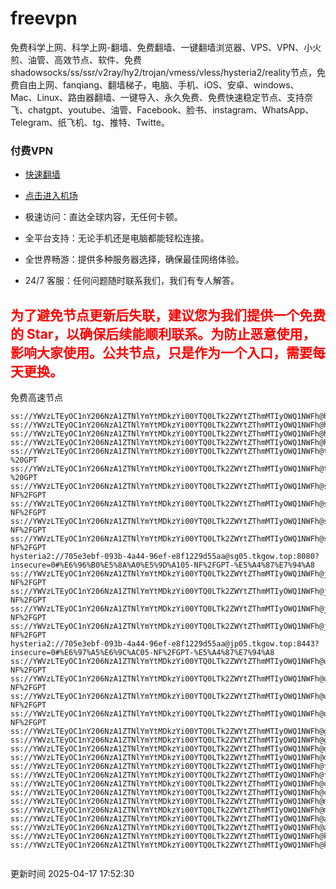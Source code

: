 # freevpn

免费科学上网、科学上网-翻墙、免费翻墙、一键翻墙浏览器、VPS、VPN、小火煎、油管、高效节点、软件、免费shadowsocks/ss/ssr/v2ray/hy2/trojan/vmess/vless/hysteria2/reality节点，免费自由上网、fanqiang、翻墙梯子，电脑、手机、iOS、安卓、windows、Mac、Linux、路由器翻墙、一键导入、永久免费、免费快速稳定节点、支持奈飞、chatgpt、youtube、油管、Facebook、脸书、instagram、WhatsApp、Telegram、纸飞机、tg、推特、Twitte。

### 付费VPN
* [快速翻墙](https://xgogo.sbs/#/register?code=wxADDy87) 

* [点击进入机场](https://xgogo.sbs/#/register?code=wxADDy87) 

* 极速访问：直达全球内容，无任何卡顿。

* 全平台支持：无论手机还是电脑都能轻松连接。

* 全世界畅游：提供多种服务器选择，确保最佳网络体验。

* 24/7 客服：任何问题随时联系我们，我们有专人解答。

## <font color="red">为了避免节点更新后失联，建议您为我们提供一个免费的 Star，以确保后续能顺利联系。为防止恶意使用，影响大家使用。公共节点，只是作为一个入口，需要每天更换。</font>

免费高速节点

```ss://YWVzLTEyOC1nY206NzA1ZTNlYmYtMDkzYi00YTQ0LTk2ZWYtZThmMTIyOWQ1NWFh@hk01.jgrtoioceaw.help:50384#%E9%A6%99%E6%B8%AF01
ss://YWVzLTEyOC1nY206NzA1ZTNlYmYtMDkzYi00YTQ0LTk2ZWYtZThmMTIyOWQ1NWFh@hk02.jigreliewolf.click:17889#%E9%A6%99%E6%B8%AF02
ss://YWVzLTEyOC1nY206NzA1ZTNlYmYtMDkzYi00YTQ0LTk2ZWYtZThmMTIyOWQ1NWFh@hk03.jigreliewolf.click:10838#%E9%A6%99%E6%B8%AF03
ss://YWVzLTEyOC1nY206NzA1ZTNlYmYtMDkzYi00YTQ0LTk2ZWYtZThmMTIyOWQ1NWFh@hk04.jgrtoioceaw.help:29956#%E9%A6%99%E6%B8%AF04
ss://YWVzLTEyOC1nY206NzA1ZTNlYmYtMDkzYi00YTQ0LTk2ZWYtZThmMTIyOWQ1NWFh@hk05.ijgelrkasd.click:41284#%E9%A6%99%E6%B8%AF05
ss://YWVzLTEyOC1nY206NzA1ZTNlYmYtMDkzYi00YTQ0LTk2ZWYtZThmMTIyOWQ1NWFh@tw01.jigreliewolf.click:30995#%E5%8F%B0%E6%B9%BE01%20-%20GPT
ss://YWVzLTEyOC1nY206NzA1ZTNlYmYtMDkzYi00YTQ0LTk2ZWYtZThmMTIyOWQ1NWFh@tw02.ijgelrkasd.click:22610#%E5%8F%B0%E6%B9%BE02%20-%20GPT
ss://YWVzLTEyOC1nY206NzA1ZTNlYmYtMDkzYi00YTQ0LTk2ZWYtZThmMTIyOWQ1NWFh@sg01.jgrtoioceaw.help:55559#%E6%96%B0%E5%8A%A0%E5%9D%A101%20-NF%2FGPT
ss://YWVzLTEyOC1nY206NzA1ZTNlYmYtMDkzYi00YTQ0LTk2ZWYtZThmMTIyOWQ1NWFh@sg02.jigreliewolf.click:40574#%E6%96%B0%E5%8A%A0%E5%9D%A102%20-NF%2FGPT
ss://YWVzLTEyOC1nY206NzA1ZTNlYmYtMDkzYi00YTQ0LTk2ZWYtZThmMTIyOWQ1NWFh@sg03.ijgelrkasd.click:23716#%E6%96%B0%E5%8A%A0%E5%9D%A103%20-NF%2FGPT
ss://YWVzLTEyOC1nY206NzA1ZTNlYmYtMDkzYi00YTQ0LTk2ZWYtZThmMTIyOWQ1NWFh@sg04.jgrtoioceaw.help:17971#%E6%96%B0%E5%8A%A0%E5%9D%A104%20-NF%2FGPT
hysteria2://705e3ebf-093b-4a44-96ef-e8f1229d55aa@sg05.tkgow.top:8080?insecure=0#%E6%96%B0%E5%8A%A0%E5%9D%A105-NF%2FGPT-%E5%A4%87%E7%94%A8
ss://YWVzLTEyOC1nY206NzA1ZTNlYmYtMDkzYi00YTQ0LTk2ZWYtZThmMTIyOWQ1NWFh@jp01.jgrtoioceaw.help:58645#%E6%97%A5%E6%9C%AC01%20-NF%2FGPT
ss://YWVzLTEyOC1nY206NzA1ZTNlYmYtMDkzYi00YTQ0LTk2ZWYtZThmMTIyOWQ1NWFh@jp02.jgrtoioceaw.help:47462#%E6%97%A5%E6%9C%AC02%20-NF%2FGPT
ss://YWVzLTEyOC1nY206NzA1ZTNlYmYtMDkzYi00YTQ0LTk2ZWYtZThmMTIyOWQ1NWFh@jp03.jigreliewolf.click:33414#%E6%97%A5%E6%9C%AC03%20-NF%2FGPT
ss://YWVzLTEyOC1nY206NzA1ZTNlYmYtMDkzYi00YTQ0LTk2ZWYtZThmMTIyOWQ1NWFh@jp04.ijgelrkasd.click:58223#%E6%97%A5%E6%9C%AC04%20-NF%2FGPT
hysteria2://705e3ebf-093b-4a44-96ef-e8f1229d55aa@jp05.tkgow.top:8443?insecure=0#%E6%97%A5%E6%9C%AC05-NF%2FGPT-%E5%A4%87%E7%94%A8
ss://YWVzLTEyOC1nY206NzA1ZTNlYmYtMDkzYi00YTQ0LTk2ZWYtZThmMTIyOWQ1NWFh@us01.jgrtoioceaw.help:48129#%E7%BE%8E%E5%9B%BD01%20-NF%2FGPT
ss://YWVzLTEyOC1nY206NzA1ZTNlYmYtMDkzYi00YTQ0LTk2ZWYtZThmMTIyOWQ1NWFh@us02.jgrtoioceaw.help:44907#%E7%BE%8E%E5%9B%BD02%20-NF%2FGPT
ss://YWVzLTEyOC1nY206NzA1ZTNlYmYtMDkzYi00YTQ0LTk2ZWYtZThmMTIyOWQ1NWFh@us03.jigreliewolf.click:43330#%E7%BE%8E%E5%9B%BD03%20-NF%2FGPT
ss://YWVzLTEyOC1nY206NzA1ZTNlYmYtMDkzYi00YTQ0LTk2ZWYtZThmMTIyOWQ1NWFh@us04.ijgelrkasd.click:44130#%E7%BE%8E%E5%9B%BD04%20-NF%2FGPT
ss://YWVzLTEyOC1nY206NzA1ZTNlYmYtMDkzYi00YTQ0LTk2ZWYtZThmMTIyOWQ1NWFh@gb01.jgrtoioceaw.help:27765#%E8%8B%B1%E5%9B%BD01
ss://YWVzLTEyOC1nY206NzA1ZTNlYmYtMDkzYi00YTQ0LTk2ZWYtZThmMTIyOWQ1NWFh@gb02.jigreliewolf.click:52762#%E8%8B%B1%E5%9B%BD02
ss://YWVzLTEyOC1nY206NzA1ZTNlYmYtMDkzYi00YTQ0LTk2ZWYtZThmMTIyOWQ1NWFh@de01.jgrtoioceaw.help:20635#%E5%BE%B7%E5%9B%BD01
ss://YWVzLTEyOC1nY206NzA1ZTNlYmYtMDkzYi00YTQ0LTk2ZWYtZThmMTIyOWQ1NWFh@de02.jigreliewolf.click:52770#%E5%BE%B7%E5%9B%BD02
ss://YWVzLTEyOC1nY206NzA1ZTNlYmYtMDkzYi00YTQ0LTk2ZWYtZThmMTIyOWQ1NWFh@fr01.ijgelrkasd.click:32568#%E6%B3%95%E5%9B%BD01
ss://YWVzLTEyOC1nY206NzA1ZTNlYmYtMDkzYi00YTQ0LTk2ZWYtZThmMTIyOWQ1NWFh@fr02.jigreliewolf.click:45265#%E6%B3%95%E5%9B%BD02
ss://YWVzLTEyOC1nY206NzA1ZTNlYmYtMDkzYi00YTQ0LTk2ZWYtZThmMTIyOWQ1NWFh@ca01.jigreliewolf.click:30461#%E5%8A%A0%E6%8B%BF%E5%A4%A701
ss://YWVzLTEyOC1nY206NzA1ZTNlYmYtMDkzYi00YTQ0LTk2ZWYtZThmMTIyOWQ1NWFh@ca02.ijgelrkasd.click:24053#%E5%8A%A0%E6%8B%BF%E5%A4%A702
ss://YWVzLTEyOC1nY206NzA1ZTNlYmYtMDkzYi00YTQ0LTk2ZWYtZThmMTIyOWQ1NWFh@my01.jigreliewolf.click:52408#%E9%A9%AC%E6%9D%A5%E8%A5%BF%E4%BA%9A01
ss://YWVzLTEyOC1nY206NzA1ZTNlYmYtMDkzYi00YTQ0LTk2ZWYtZThmMTIyOWQ1NWFh@my02.ijgelrkasd.click:25519#%E9%A9%AC%E6%9D%A5%E8%A5%BF%E4%BA%9A02
ss://YWVzLTEyOC1nY206NzA1ZTNlYmYtMDkzYi00YTQ0LTk2ZWYtZThmMTIyOWQ1NWFh@au01.jgrtoioceaw.help:13460#%E6%BE%B3%E5%A4%A7%E5%88%A9%E4%BA%9A01
ss://YWVzLTEyOC1nY206NzA1ZTNlYmYtMDkzYi00YTQ0LTk2ZWYtZThmMTIyOWQ1NWFh@au02.ijgelrkasd.click:46073#%E6%BE%B3%E5%A4%A7%E5%88%A9%E4%BA%9A02
ss://YWVzLTEyOC1nY206NzA1ZTNlYmYtMDkzYi00YTQ0LTk2ZWYtZThmMTIyOWQ1NWFh@ko01.jgrtoioceaw.help:46108#%E9%9F%A9%E5%9B%BD01
ss://YWVzLTEyOC1nY206NzA1ZTNlYmYtMDkzYi00YTQ0LTk2ZWYtZThmMTIyOWQ1NWFh@ko02.jigreliewolf.click:50181#%E9%9F%A9%E5%9B%BD02


```
更新时间 2025-04-17 17:52:30